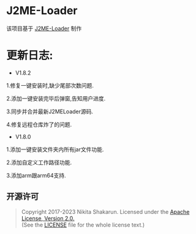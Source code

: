 # J2ME-Loader
该项目基于 [J2ME-Loader](https://github.com/nikita36078/J2ME-Loader) 制作

# 更新日志: 

- V1.8.2

1.修复一键安装时,缺少尾部次数问题.

2.添加一键安装完毕后弹窗,告知用户进度.

3.同步并合并最新J2MELoader源码.

4.修复远程仓库炸了的问题.



- V1.8.0

1.添加一键安装文件夹内所有jar文件功能.

2.添加自定义工作路径功能.

3.添加arm跟arm64支持.



## 开源许可
> Copyright 2017-2023 Nikita Shakarun.
> Licensed under the [Apache License, Version 2.0.](http://www.apache.org/licenses/LICENSE-2.0)  
> (See the [LICENSE](https://github.com/nikita36078/J2ME-Loader/blob/master/LICENSE) file for the whole license text.)

